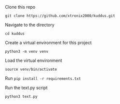 Clone this repo

`git clone https://github.com/xtronix2000/kuddus.git`

Navigate to the directory

`cd kuddus`

Create a virtual environment for this project

`python3 -m venv venv`

Load the virtual environment

`source venv/bin/activate`

Run `pip install -r requirements.txt`

Run the text.py script

`python3 text.py`
